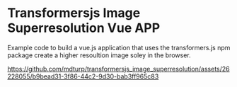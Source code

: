 # Transformersjs Image Superresolution Vue APP
Example code to build a vue.js application that uses the transformers.js npm package create a higher resoultion image soley in the browser.


https://github.com/mdturp/transformersjs_image_superresolution/assets/26228055/b9bead31-3f86-44c2-9d30-bab3ff965c83


